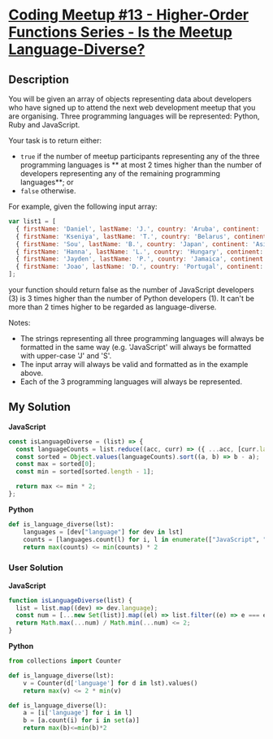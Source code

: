 # [Coding Meetup #13 - Higher-Order Functions Series - Is the Meetup Language-Diverse?](https://www.codewars.com/kata/58381907f8ac48ae070000de)

## Description

You will be given an array of objects representing data about developers who have signed up to attend the next web development meetup that you are organising. Three programming languages will be represented: Python, Ruby and JavaScript.

Your task is to return either:

- `true` if the number of meetup participants representing any of the three programming languages is ** at most 2 times higher than the number of developers representing any of the remaining programming languages**; or
- `false` otherwise.

For example, given the following input array:

```js
var list1 = [
  { firstName: 'Daniel', lastName: 'J.', country: 'Aruba', continent: 'Americas', age: 42, language: 'Python' },
  { firstName: 'Kseniya', lastName: 'T.', country: 'Belarus', continent: 'Europe', age: 22, language: 'Ruby' },
  { firstName: 'Sou', lastName: 'B.', country: 'Japan', continent: 'Asia', age: 43, language: 'Ruby' },
  { firstName: 'Hanna', lastName: 'L.', country: 'Hungary', continent: 'Europe', age: 95, language: 'JavaScript' },
  { firstName: 'Jayden', lastName: 'P.', country: 'Jamaica', continent: 'Americas', age: 18, language: 'JavaScript' },
  { firstName: 'Joao', lastName: 'D.', country: 'Portugal', continent: 'Europe', age: 25, language: 'JavaScript' },
];
```

your function should return false as the number of JavaScript developers (3) is 3 times higher than the number of Python developers (1). It can't be more than 2 times higher to be regarded as language-diverse.

Notes:

- The strings representing all three programming languages will always be formatted in the same way (e.g. 'JavaScript' will always be formatted with upper-case 'J' and 'S'.
- The input array will always be valid and formatted as in the example above.
- Each of the 3 programming languages will always be represented.

## My Solution

**JavaScript**

```js
const isLanguageDiverse = (list) => {
  const languageCounts = list.reduce((acc, curr) => ({ ...acc, [curr.language]: (acc[curr.language] || 0) + 1 }), {});
  const sorted = Object.values(languageCounts).sort((a, b) => b - a);
  const max = sorted[0];
  const min = sorted[sorted.length - 1];

  return max <= min * 2;
};
```

**Python**

```py
def is_language_diverse(lst):
    languages = [dev["language"] for dev in lst]
    counts = [languages.count(l) for i, l in enumerate(["JavaScript", "Python", "Ruby"])]
    return max(counts) <= min(counts) * 2
```

### User Solution

**JavaScript**

```js
function isLanguageDiverse(list) {
  list = list.map((dev) => dev.language);
  const num = [...new Set(list)].map((el) => list.filter((e) => e === el).length);
  return Math.max(...num) / Math.min(...num) <= 2;
}
```

**Python**

```py
from collections import Counter

def is_language_diverse(lst):
    v = Counter(d['language'] for d in lst).values()
    return max(v) <= 2 * min(v)
```

```py
def is_language_diverse(l):
    a = [i['language'] for i in l]
    b = [a.count(i) for i in set(a)]
    return max(b)<=min(b)*2
```
